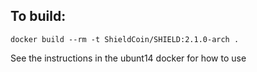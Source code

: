 To build:
---
    docker build --rm -t ShieldCoin/SHIELD:2.1.0-arch .

See the instructions in the ubunt14 docker for how to use
